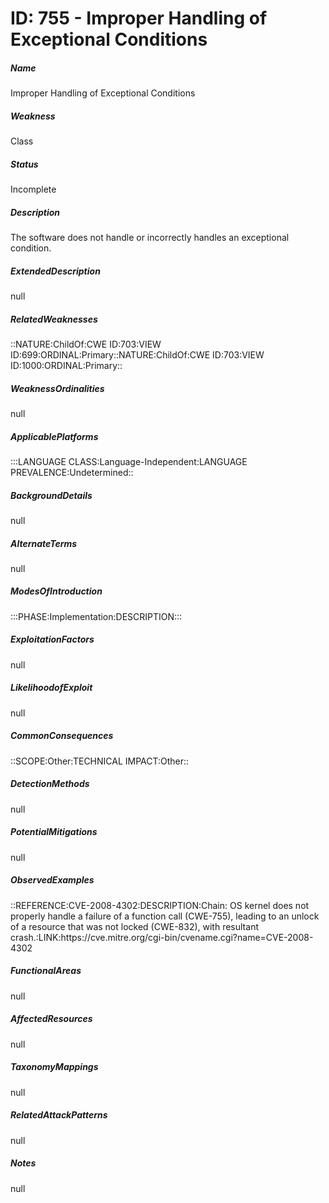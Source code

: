 # ID: 755 - Improper Handling of Exceptional Conditions
<h5>Name</h5>Improper Handling of Exceptional Conditions
<h5>Weakness</h5>Class
<h5>Status</h5>Incomplete
<h5>Description</h5>The software does not handle or incorrectly handles an exceptional condition.
<h5>ExtendedDescription</h5>null
<h5>RelatedWeaknesses</h5>::NATURE:ChildOf:CWE ID:703:VIEW ID:699:ORDINAL:Primary::NATURE:ChildOf:CWE ID:703:VIEW ID:1000:ORDINAL:Primary::
<h5>WeaknessOrdinalities</h5>null
<h5>ApplicablePlatforms</h5>:::LANGUAGE CLASS:Language-Independent:LANGUAGE PREVALENCE:Undetermined::
<h5>BackgroundDetails</h5>null
<h5>AlternateTerms</h5>null
<h5>ModesOfIntroduction</h5>:::PHASE:Implementation:DESCRIPTION:::
<h5>ExploitationFactors</h5>null
<h5>LikelihoodofExploit</h5>null
<h5>CommonConsequences</h5>::SCOPE:Other:TECHNICAL IMPACT:Other::
<h5>DetectionMethods</h5>null
<h5>PotentialMitigations</h5>null
<h5>ObservedExamples</h5>::REFERENCE:CVE-2008-4302:DESCRIPTION:Chain: OS kernel does not properly handle a failure of a function call (CWE-755), leading to an unlock of a resource that was not locked (CWE-832), with resultant crash.:LINK:https://cve.mitre.org/cgi-bin/cvename.cgi?name=CVE-2008-4302
<h5>FunctionalAreas</h5>null
<h5>AffectedResources</h5>null
<h5>TaxonomyMappings</h5>null
<h5>RelatedAttackPatterns</h5>null
<h5>Notes</h5>null

